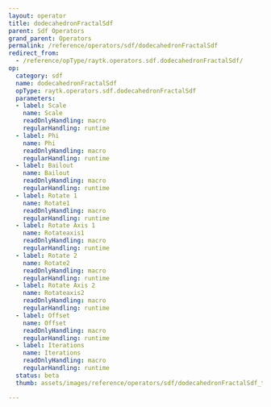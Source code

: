 ```yaml
---
layout: operator
title: dodecahedronFractalSdf
parent: Sdf Operators
grand_parent: Operators
permalink: /reference/operators/sdf/dodecahedronFractalSdf
redirect_from:
  - /reference/opType/raytk.operators.sdf.dodecahedronFractalSdf/
op:
  category: sdf
  name: dodecahedronFractalSdf
  opType: raytk.operators.sdf.dodecahedronFractalSdf
  parameters:
  - label: Scale
    name: Scale
    readOnlyHandling: macro
    regularHandling: runtime
  - label: Phi
    name: Phi
    readOnlyHandling: macro
    regularHandling: runtime
  - label: Bailout
    name: Bailout
    readOnlyHandling: macro
    regularHandling: runtime
  - label: Rotate 1
    name: Rotate1
    readOnlyHandling: macro
    regularHandling: runtime
  - label: Rotate Axis 1
    name: Rotateaxis1
    readOnlyHandling: macro
    regularHandling: runtime
  - label: Rotate 2
    name: Rotate2
    readOnlyHandling: macro
    regularHandling: runtime
  - label: Rotate Axis 2
    name: Rotateaxis2
    readOnlyHandling: macro
    regularHandling: runtime
  - label: Offset
    name: Offset
    readOnlyHandling: macro
    regularHandling: runtime
  - label: Iterations
    name: Iterations
    readOnlyHandling: macro
    regularHandling: runtime
  status: beta
  thumb: assets/images/reference/operators/sdf/dodecahedronFractalSdf_thumb.png

---
```

